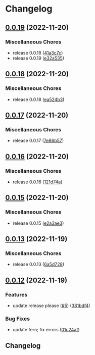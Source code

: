 # Changelog

## [0.0.19](https://github.com/flipt-io/flipt-api/compare/0.0.18...0.0.19) (2022-11-20)


### Miscellaneous Chores

* release 0.0.18 ([41a3c7c](https://github.com/flipt-io/flipt-api/commit/41a3c7c13b4429e32eb85a3c5927cd774e17e2fe))
* release 0.0.19 ([e32a535](https://github.com/flipt-io/flipt-api/commit/e32a53565ddb4a0b3adfc1b10650eefb6f357248))

## [0.0.18](https://github.com/flipt-io/flipt-api/compare/0.0.17...0.0.18) (2022-11-20)


### Miscellaneous Chores

* release 0.0.18 ([ea524b3](https://github.com/flipt-io/flipt-api/commit/ea524b3e0c025f5c751c1f6c8fd82dafa56ecb55))

## [0.0.17](https://github.com/flipt-io/flipt-api/compare/0.0.16...0.0.17) (2022-11-20)


### Miscellaneous Chores

* release 0.0.17 ([7e86b57](https://github.com/flipt-io/flipt-api/commit/7e86b5714552298ca9474aab1b39109820d0547b))

## [0.0.16](https://github.com/flipt-io/flipt-api/compare/0.0.15...0.0.16) (2022-11-20)


### Miscellaneous Chores

* release 0.0.16 ([121d74a](https://github.com/flipt-io/flipt-api/commit/121d74a0c6e38c824e0656947aad616f4407c727))

## [0.0.15](https://github.com/flipt-io/flipt-api/compare/0.0.13...0.0.15) (2022-11-20)


### Miscellaneous Chores

* release 0.0.15 ([e2a3ae3](https://github.com/flipt-io/flipt-api/commit/e2a3ae3dc93a9824a79f4108c5eaa732dee6ddf4))

## [0.0.13](https://github.com/flipt-io/flipt-api/compare/0.0.12...0.0.13) (2022-11-19)


### Miscellaneous Chores

* release 0.0.13 ([6a5d728](https://github.com/flipt-io/flipt-api/commit/6a5d7280aefa8d9060747c7b912e56b114e69329))

## [0.0.12](https://github.com/flipt-io/flipt-api/compare/0.0.11...0.0.12) (2022-11-19)


### Features

* update release please ([#5](https://github.com/flipt-io/flipt-api/issues/5)) ([381bdf4](https://github.com/flipt-io/flipt-api/commit/381bdf45ec1d4c6cbb9d7c927e15c0f426f7f27b))


### Bug Fixes

* update fern; fix errors ([01c24af](https://github.com/flipt-io/flipt-api/commit/01c24af317610e6389ff561ea1e0068c09563172))

## Changelog
